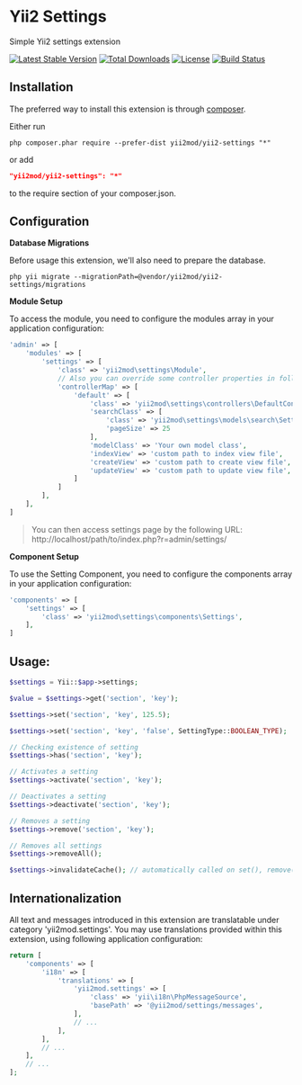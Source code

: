 Yii2 Settings
=============
Simple Yii2 settings extension

[![Latest Stable Version](https://poser.pugx.org/yii2mod/yii2-settings/v/stable)](https://packagist.org/packages/yii2mod/yii2-settings) [![Total Downloads](https://poser.pugx.org/yii2mod/yii2-settings/downloads)](https://packagist.org/packages/yii2mod/yii2-settings) [![License](https://poser.pugx.org/yii2mod/yii2-settings/license)](https://packagist.org/packages/yii2mod/yii2-settings)
[![Build Status](https://travis-ci.org/yii2mod/yii2-settings.svg?branch=master)](https://travis-ci.org/yii2mod/yii2-settings)

Installation   
------------

The preferred way to install this extension is through [composer](http://getcomposer.org/download/).

Either run

```
php composer.phar require --prefer-dist yii2mod/yii2-settings "*"
```

or add

```json
"yii2mod/yii2-settings": "*"
```

to the require section of your composer.json.

Configuration
-------------

**Database Migrations**

Before usage this extension, we'll also need to prepare the database.

```
php yii migrate --migrationPath=@vendor/yii2mod/yii2-settings/migrations
```

**Module Setup**

To access the module, you need to configure the modules array in your application configuration:
```php
'admin' => [
    'modules' => [
        'settings' => [
            'class' => 'yii2mod\settings\Module',
            // Also you can override some controller properties in following way:
            'controllerMap' => [
                'default' => [
                    'class' => 'yii2mod\settings\controllers\DefaultController',
                    'searchClass' => [
                        'class' => 'yii2mod\settings\models\search\SettingSearch',
                        'pageSize' => 25
                    ],
                    'modelClass' => 'Your own model class',
                    'indexView' => 'custom path to index view file',
                    'createView' => 'custom path to create view file',
                    'updateView' => 'custom path to update view file',
                ]
            ]
        ],
    ],
]
```    
> You can then access settings page by the following URL:
http://localhost/path/to/index.php?r=admin/settings/

**Component Setup**

To use the Setting Component, you need to configure the components array in your application configuration:
```php
'components' => [
    'settings' => [
        'class' => 'yii2mod\settings\components\Settings',
    ],
]
```
    
Usage:
---------
```php
$settings = Yii::$app->settings;

$value = $settings->get('section', 'key');

$settings->set('section', 'key', 125.5);

$settings->set('section', 'key', 'false', SettingType::BOOLEAN_TYPE);

// Checking existence of setting
$settings->has('section', 'key');

// Activates a setting
$settings->activate('section', 'key');

// Deactivates a setting
$settings->deactivate('section', 'key');

// Removes a setting
$settings->remove('section', 'key');

// Removes all settings
$settings->removeAll();

$settings->invalidateCache(); // automatically called on set(), remove();  
```

Internationalization
----------------------

All text and messages introduced in this extension are translatable under category 'yii2mod.settings'.
You may use translations provided within this extension, using following application configuration:

```php
return [
    'components' => [
        'i18n' => [
            'translations' => [
                'yii2mod.settings' => [
                    'class' => 'yii\i18n\PhpMessageSource',
                    'basePath' => '@yii2mod/settings/messages',
                ],
                // ...
            ],
        ],
        // ...
    ],
    // ...
];
```




